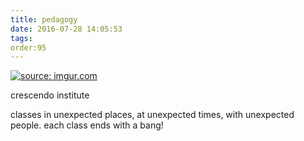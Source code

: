 ```yaml
---
title: pedagogy
date: 2016-07-28 14:05:53
tags:
order:95
---
```

<a href="http://i.imgur.com/Up5MDWG.jpg"><img src="http://i.imgur.com/Up5MDWG.jpg" title="source: imgur.com" /></a>

crescendo institute

classes in unexpected places, at unexpected times, with unexpected people. each class ends with a bang!


